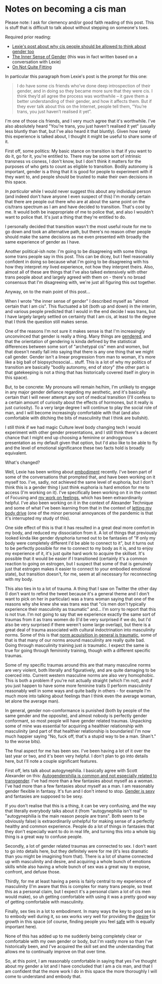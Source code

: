 # Notes on becoming a cis man

Please note: I ask for clemency and/or good faith reading of this post. This is stuff that is difficult to talk about without stepping on someone's toes.

Required prior reading:

* [Lexie's post about why cis people should be allowed to think about gender too](https://alexwlchan.net/2020/04/thinking-about-gender/)
* [The Inner Sense of Gender](https://www.drmaciver.com/2019/05/the-inner-sense-of-gender/) (this was in fact written based on a conversation with Lexie)
* [On Not Quite Fitting](https://www.drmaciver.com/2018/06/on-not-quite-fitting/)

In particular this paragraph from Lexie's post is the prompt for this one:

> I do have some cis friends who’ve done deep introspection of their gender, and in doing so they became more sure that they were cis. I think they’d all agree the process was worthwhile – it gave them a better understanding of their gender, and how it affects them. But if they ever talk about this on the Internet, people tell them, “You’re trans, you just haven’t realised it yet”.

I'm one of those cis friends, and I very much agree that it's worthwhile. I've also absolutely heard "You're trans, you just haven't realised it yet" (usually less bluntly than that, but I've also heard it that bluntly). Given how rarely this experience is talked about, I thought it might be useful to share some of it.

First off, some politics: My basic stance on transition is that if you want to do it, go for it, you're entitled to. There may be some sort of intrinsic transness vs cisness, I don't know, but I don't think it matters for the purposes of who gets to count as eligible to transition. Bodily autonomy is important, gender is a thing that it is good for people to experiment with if they want to, and people should be trusted to make their own decisions in this space.

*In particular* while I would never suggest this about any individual person (and indeed don't have anyone I even suspect of this) I'm morally certain that there are people out there who are at about the same point on the cis/trans spectrum as I am and have decided to transition. That's cool by me. It would both be inappropriate of me to police that, and also I wouldn't want to police that. It's just a thing that they're entitled to do.

I personally decided that transition wasn't the most useful route for me to go down and took an alternative path, but there's no reason other people should make the same decisions as me even presented with broadly the same experience of gender as I have.

Another political-ish note: I'm going to be disagreeing with some things some trans people say in this post. This can be dicey, but I feel reasonably confident in doing so because what I'm going to be disagreeing with his how they interpret *my* lived experience, not how they interpret theirs. Also, almost all of these are things that I've also talked extensively with other trans people about and largely agreed with them on - there's no broad consensus that I'm disagreeing with, we're just all figuring this out together.

Anyway, on to the main point of this post...

When I wrote "the inner sense of gender" I described myself as "almost certain that I am cis". This fluctuated a bit (both up and down) in the interim, and various people predicted that I would in the end decide I was trans, but I have largely largely settled on certainty that I am cis, at least to the degree that I think the question still makes sense.

One of the reasons I'm not sure it makes sense is that I'm increasingly unconvinced that gender is really a thing.
Many things are [gendered](https://www.drmaciver.com/2019/09/gendering/), and that the orientation of gendering is kinda defined by the statistical differences between some sort of "archetypal cis" men and women, but that doesn't neatly fall into saying that there is any one thing that we might call gender. Gender isn't a linear progression from man to woman, it's more like a big ball of biopsychosocial... stuff. This is a lot of why my politics of transition are basically "bodily autonomy, end of story" (the other part is that gatekeeping is not a thing that has historically covered itself in glory in this space).

But, to be concrete: My pronouns will remain he/him, I'm unlikely to engage in any major gender defiance regarding my aesthetic, and it's basically certain that I will never attempt any sort of medical transition (I'll confess to a certain amount of curiosity about the effects of hormones, but it really is just curiosity). To a very large degree I will continue to play the social role of man, and I will become increasingly comfortable with that (and also comfortable with ditching the bits of masculinity that I think are bullshit).

I still think if we had magic Culture level body changing tech I would experiment with other gender presentations, and I still think there's a decent chance that I might end up choosing a feminine or androgynous presentation as my default given that option, but I'd also like to be able to fly and the level of emotional significance these two facts hold is broadly equivalent.

What's changed?

Well, Lexie has been writing about [embodiment](https://alexwlchan.net/2020/04/adventures-in-embodiment/) recently. I've been part of some of the conversations that prompted that, and have been working on it myself too. I've, sadly, not achieved the same level of euphoria, but I don't think this is a gender thing I just think euphoria is hard emotion for me to access (I'm working on it). I've specifically been working on it in the context of Focusing and [my work on feelings](https://notebook.drmaciver.com/posts/2020-02-20-09:31.html), which has been extraordinarily helpful. I've also been working on it in the context of Alexander Technique and some of what I've been learning from that in the context of [letting my body drive](https://notebook.drmaciver.com/posts/2020-03-21-12:35.html) (one of the minor personal annoyances of the pandemic is that it's interrupted my study of this).

One side effect of this is that it has resulted in a great deal more comfort in my body, and reduced my dissociation from it. A lot of things that previously looked kinda like gender dysphoria turned out to be fantasies of "If only my body were completely different I'd be able to connect to it", but it turns out to be perfectly possible for me to connect to my body as it is, and to enjoy my experience of it, it's just quite hard work to acquire the skillset. It's possible that it would be easier if I transitioned (certainly it's a common reaction to going on estrogen, but I suspect that some of that is genuinely just that estrogen makes it easier to connect to your embodied emotional state), but transition doesn't, for me, seem at all necessary for reconnecting with my body.

This also ties in to a lot of trauma. A thing that I saw on Twitter the other day (I don't want to refind the tweet because it's a general theme and I don't want to pick on her in particular) was a trans woman saying that one of the reasons why she knew she was trans was that "cis men don't typically experience their masculinity as traumatic" and... I'm sorry to report that this is not true. I'm not going to say that we experience exactly the same sort of traumas from it as trans women do (I'd be very surprised if we do, but I'd also be very surprised if there weren't some large overlap), but there is a great deal of trauma associated with cultural indoctrination into masculinity norms. Some of this is that [norm acquisition in general is traumatic](https://www.drmaciver.com/2019/08/jiminy-cricket-must-die/), some of that is that many of our norms around masculinity are really quite bad.
Going through masculinity training just *is* traumatic. I expect the same is true for going through femininity training, though with a different specific traumas.

Some of my specific traumas around this are that many masculine norms are very violent, both literally and figuratively, and are quite damaging to be coerced into. Current western masculine norms are also very homophobic. This is both a problem if you're not actually straight (which I'm not), and if you just happen to have some more feminine traits (I perform masculinity reasonably well in some ways and quite badly in others - for example I'm much more into talking about feelings than I think even the average woman, let alone the average man).

In general, gender non-comformance is punished (both by people of the same gender and the opposite), and almost nobody is perfectly gender conformant, so most people will have gender related traumas. Unpacking some of mine was essential for acquiring a healthier relationship with masculinity (and part of that healthier relationship is boundaries! I'm now much happier saying "No, fuck off, that's a stupid way to be a man. Shan't." to the worse bits).

The final aspect for me has been sex. I've been having a lot of it over the last year or two, and it's been very helpful. I don't plan to go into details here, but I'll note a couple significant features.

First off, lets talk about autogynephilia. I basically agree with Scott Alexander on this: [Autogenderphilia is common and not especially related to transgender](https://slatestarcodex.com/2020/02/10/autogenderphilia-is-common-and-not-especially-related-to-transgender/). I've had more than a few fantasies about myself as a woman. I've had more than a few fantasies about myself as a man. I am reasonably gender flexible in fantasy. It's fun and I don't intend to stop. [Gender is sexy](https://notebook.drmaciver.com/posts/2020-03-27-08:18.html) and fantasies are supposed to be sexy.

If you don't realise that this is a thing, it can be very confusing, and the way that literally everybody talks about it (from "autogynephilia isn't real" to "autogynephilia is the main reason people are trans". Both seem to be obviously false) is extraordinarily unhelpful for making sense of a perfectly healthy and common experience.
People do a lot of things in fantasies that they don't especially want to do in real life, and turning this into a whole big thing is a great way to confuse people.

Secondly, a lot of gender related traumas are connected to sex. I don't want to go into details here, but they definitely were for me (it's less dramatic than you might be imagining from that). There is a lot of shame connected up with masculinity and desire, and acquiring a whole bunch of emotions skills while also having a whole bunch of sex was a great way to expose, confront, and defuse those.

Thirdly, for me at least having a penis is fairly central to my experience of masculinity (I'm aware that this is complex for many trans people, so treat this as a personal claim, but I expect it's a personal claim a lot of cis men would make), so uh getting comfortable with using it was a pretty good way of getting comfortable with masculinity.

Finally, sex ties in a lot to embodiment. In many ways the key to good sex is to embody well during it, so sex works very well for providing the [desire](https://notebook.drmaciver.com/posts/2020-03-30-23:12.html) for growth in this space (of course, finding people you feel [safe](https://notebook.drmaciver.com/posts/2020-03-18-11:24.html) with is equally important here).

None of this has added up to me suddenly being completely clear or comfortable with my own gender or body, but I'm vastly more so than I've historically been, and I've acquired the skill set and the understanding that allows me to continually improve on that over time.

So, at this point, I am reasonably comfortable in saying that yes I've thought about my gender a lot and I have concluded that I am a cis man, and that I am confident that the more work I do in this space the more thoroughly I will come to understand and embody that.
